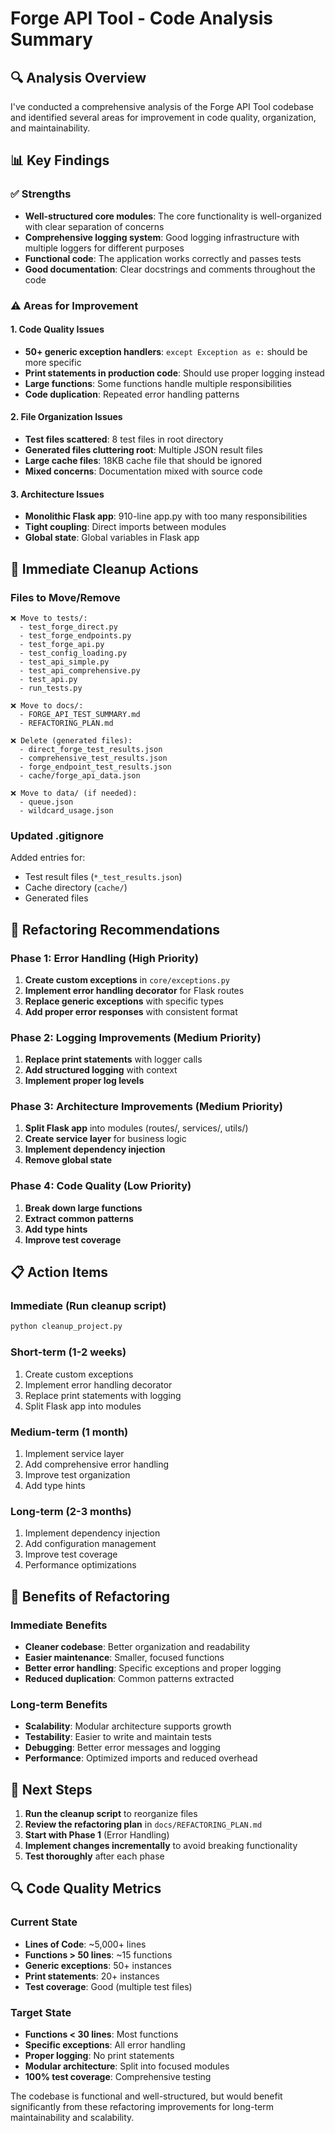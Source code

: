 # Forge API Tool - Code Analysis Summary

## 🔍 **Analysis Overview**
I've conducted a comprehensive analysis of the Forge API Tool codebase and identified several areas for improvement in code quality, organization, and maintainability.

## 📊 **Key Findings**

### **✅ Strengths**
- **Well-structured core modules**: The core functionality is well-organized with clear separation of concerns
- **Comprehensive logging system**: Good logging infrastructure with multiple loggers for different purposes
- **Functional code**: The application works correctly and passes tests
- **Good documentation**: Clear docstrings and comments throughout the code

### **⚠️ Areas for Improvement**

#### **1. Code Quality Issues**
- **50+ generic exception handlers**: `except Exception as e:` should be more specific
- **Print statements in production code**: Should use proper logging instead
- **Large functions**: Some functions handle multiple responsibilities
- **Code duplication**: Repeated error handling patterns

#### **2. File Organization Issues**
- **Test files scattered**: 8 test files in root directory
- **Generated files cluttering root**: Multiple JSON result files
- **Large cache files**: 18KB cache file that should be ignored
- **Mixed concerns**: Documentation mixed with source code

#### **3. Architecture Issues**
- **Monolithic Flask app**: 910-line app.py with too many responsibilities
- **Tight coupling**: Direct imports between modules
- **Global state**: Global variables in Flask app

## 🧹 **Immediate Cleanup Actions**

### **Files to Move/Remove**
```
❌ Move to tests/:
  - test_forge_direct.py
  - test_forge_endpoints.py
  - test_forge_api.py
  - test_config_loading.py
  - test_api_simple.py
  - test_api_comprehensive.py
  - test_api.py
  - run_tests.py

❌ Move to docs/:
  - FORGE_API_TEST_SUMMARY.md
  - REFACTORING_PLAN.md

❌ Delete (generated files):
  - direct_forge_test_results.json
  - comprehensive_test_results.json
  - forge_endpoint_test_results.json
  - cache/forge_api_data.json

❌ Move to data/ (if needed):
  - queue.json
  - wildcard_usage.json
```

### **Updated .gitignore**
Added entries for:
- Test result files (`*_test_results.json`)
- Cache directory (`cache/`)
- Generated files

## 🔧 **Refactoring Recommendations**

### **Phase 1: Error Handling (High Priority)**
1. **Create custom exceptions** in `core/exceptions.py`
2. **Implement error handling decorator** for Flask routes
3. **Replace generic exceptions** with specific types
4. **Add proper error responses** with consistent format

### **Phase 2: Logging Improvements (Medium Priority)**
1. **Replace print statements** with logger calls
2. **Add structured logging** with context
3. **Implement proper log levels**

### **Phase 3: Architecture Improvements (Medium Priority)**
1. **Split Flask app** into modules (routes/, services/, utils/)
2. **Create service layer** for business logic
3. **Implement dependency injection**
4. **Remove global state**

### **Phase 4: Code Quality (Low Priority)**
1. **Break down large functions**
2. **Extract common patterns**
3. **Add type hints**
4. **Improve test coverage**

## 📋 **Action Items**

### **Immediate (Run cleanup script)**
```bash
python cleanup_project.py
```

### **Short-term (1-2 weeks)**
1. Create custom exceptions
2. Implement error handling decorator
3. Replace print statements with logging
4. Split Flask app into modules

### **Medium-term (1 month)**
1. Implement service layer
2. Add comprehensive error handling
3. Improve test organization
4. Add type hints

### **Long-term (2-3 months)**
1. Implement dependency injection
2. Add configuration management
3. Improve test coverage
4. Performance optimizations

## 🎯 **Benefits of Refactoring**

### **Immediate Benefits**
- **Cleaner codebase**: Better organization and readability
- **Easier maintenance**: Smaller, focused functions
- **Better error handling**: Specific exceptions and proper logging
- **Reduced duplication**: Common patterns extracted

### **Long-term Benefits**
- **Scalability**: Modular architecture supports growth
- **Testability**: Easier to write and maintain tests
- **Debugging**: Better error messages and logging
- **Performance**: Optimized imports and reduced overhead

## 📝 **Next Steps**

1. **Run the cleanup script** to reorganize files
2. **Review the refactoring plan** in `docs/REFACTORING_PLAN.md`
3. **Start with Phase 1** (Error Handling)
4. **Implement changes incrementally** to avoid breaking functionality
5. **Test thoroughly** after each phase

## 🔍 **Code Quality Metrics**

### **Current State**
- **Lines of Code**: ~5,000+ lines
- **Functions > 50 lines**: ~15 functions
- **Generic exceptions**: 50+ instances
- **Print statements**: 20+ instances
- **Test coverage**: Good (multiple test files)

### **Target State**
- **Functions < 30 lines**: Most functions
- **Specific exceptions**: All error handling
- **Proper logging**: No print statements
- **Modular architecture**: Split into focused modules
- **100% test coverage**: Comprehensive testing

The codebase is functional and well-structured, but would benefit significantly from these refactoring improvements for long-term maintainability and scalability. 